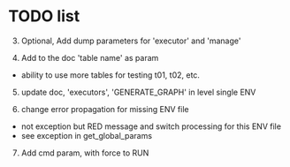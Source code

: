  # TODO list
 

3. Optional, Add dump parameters for 'executor' and 'manage'

4. Add to the doc 'table name' as param
  - ability to use more tables for testing t01, t02, etc.

5. update doc, 'executors', 'GENERATE_GRAPH' in level single ENV

6. change error propagation for missing ENV file
  - not exception but RED message and switch processing for this ENV file
  - see exception in get_global_params

7. Add cmd param, with force to RUN
